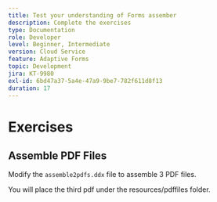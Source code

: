```yaml
---
title: Test your understanding of Forms assember
description: Complete the exercises
type: Documentation
role: Developer
level: Beginner, Intermediate
version: Cloud Service
feature: Adaptive Forms
topic: Development
jira: KT-9980
exl-id: 6bd47a37-5a4e-47a9-9be7-782f611d8f13
duration: 17
---
```

# Exercises

## Assemble PDF Files

Modify the `assemble2pdfs.ddx` file to assemble 3 PDF files.

You will place the third pdf under the resources/pdffiles folder.
